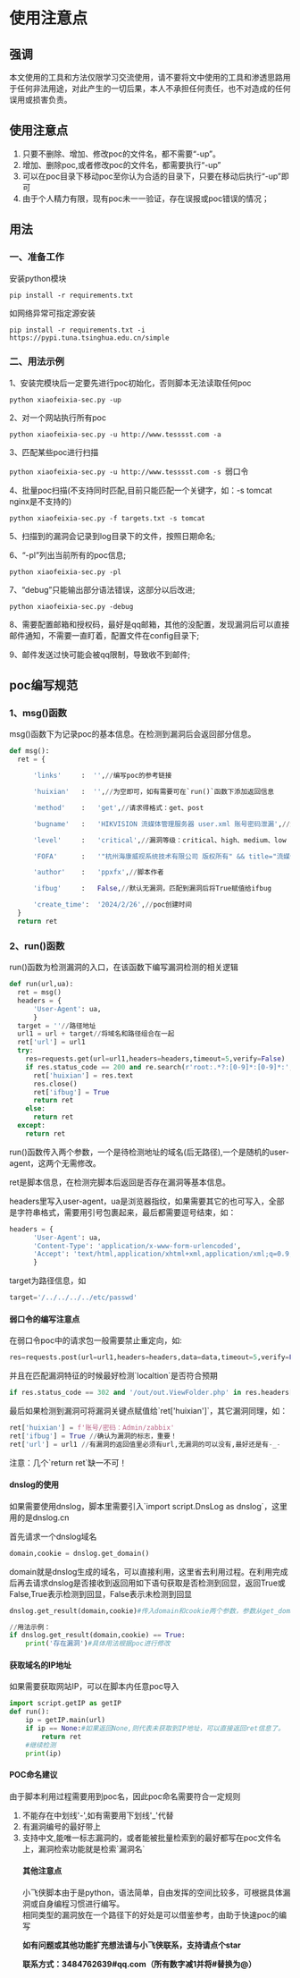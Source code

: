 <h1>使用注意点</h1>

<h2>强调</h2>

本文使用的工具和方法仅限学习交流使用，请不要将文中使用的工具和渗透思路用于任何非法用途，对此产生的一切后果，本人不承担任何责任，也不对造成的任何误用或损害负责。

<h2>使用注意点</h2>

<ol>

<li>只要不删除、增加、修改poc的文件名，都不需要“-up”。</li>

<li>增加、删除poc,或者修改poc的文件名，都需要执行“-up”</li>

<li>可以在poc目录下移动poc至你认为合适的目录下，只要在移动后执行“-up”即可</li>

<li>由于个人精力有限，现有poc未一一验证，存在误报或poc错误的情况；</li>

</ol>

<h2>用法</h2>

<h3>一、准备工作</h3>

安装python模块</br>

`pip install -r requirements.txt`</br>

如网络异常可指定源安装</br>

`pip install -r requirements.txt -i https://pypi.tuna.tsinghua.edu.cn/simple`</br>

<h3>二、用法示例</h3>

1、安装完模块后一定要先进行poc初始化，否则脚本无法读取任何poc

`python xiaofeixia-sec.py -up`

2、对一个网站执行所有poc

`python xiaofeixia-sec.py -u http://www.tesssst.com -a`</br>

3、匹配某些poc进行扫描

`python xiaofeixia-sec.py -u http://www.tesssst.com -s `弱口令</br>

4、批量poc扫描(不支持同时匹配,目前只能匹配一个关键字，如：-s tomcat nginx是不支持的)

`python xiaofeixia-sec.py -f targets.txt -s tomcat`</br>

5、扫描到的漏洞会记录到log目录下的文件，按照日期命名;</br>

6、“-pl”列出当前所有的poc信息;

`python xiaofeixia-sec.py -pl`</br>

7、“debug”只能输出部分语法错误，这部分以后改进;</br>

`python xiaofeixia-sec.py -debug`</br>

8、需要配置邮箱和授权码，最好是qq邮箱，其他的没配置，发现漏洞后可以直接邮件通知，不需要一直盯着，配置文件在config目录下;</br>

9、邮件发送过快可能会被qq限制，导致收不到邮件;</br>

<h2>poc编写规范</h2>

<h3>1、msg()函数</h3>

<p>msg()函数下为记录poc的基本信息。在检测到漏洞后会返回部分信息。</p>

```python
def msg():
  ret = {

      'links'     :  '',//编写poc的参考链接

      'huixian'   :  '',//为空即可，如有需要可在`run()`函数下添加返回信息

      'method'    :   'get',//请求得格式：get、post

      'bugname'   :   'HIKVISION 流媒体管理服务器 user.xml 账号密码泄漏',//漏洞名

      'level'     :   'critical',//漏洞等级：critical、high、medium、low

      'FOFA'      :   '"杭州海康威视系统技术有限公司 版权所有" && title="流媒体管理服务器"',//fofa查询语法

      'author'    :   'ppxfx',//脚本作者

      'ifbug'     :   False,//默认无漏洞，匹配到漏洞后将True赋值给ifbug

      'create_time':  '2024/2/26',//poc创建时间
  }
  return ret
```

<h3>2、run()函数</h3>

<p>run()函数为检测漏洞的入口，在该函数下编写漏洞检测的相关逻辑</p>

```python
def run(url,ua):
  ret = msg()
  headers = {
      'User-Agent': ua,
      }
  target = ''//路径地址
  url1 = url + target//将域名和路径组合在一起
  ret['url'] = url1
  try:
    res=requests.get(url=url1,headers=headers,timeout=5,verify=False)
    if res.status_code == 200 and re.search(r'root:.*?:[0-9]*:[0-9]*:',res.text,re.S):
      ret['huixian'] = res.text
      res.close()
      ret['ifbug'] = True
      return ret
    else:
      return ret
  except:
    return ret
```

<p>run()函数传入两个参数，一个是待检测地址的域名(后无路径),一个是随机的user-agent，这两个无需修改。</p>

<p>ret是脚本信息，在检测完脚本后返回是否存在漏洞等基本信息。</p>

<p>headers里写入user-agent，ua是浏览器指纹，如果需要其它的也可写入，全部是字符串格式，需要用引号包裹起来，最后都需要逗号结束，如：</p>

```python
headers = {
      'User-Agent': ua,
      'Content-Type': 'application/x-www-form-urlencoded',
      'Accept': 'text/html,application/xhtml+xml,application/xml;q=0.9,image/avif,image/webp,image/apng,*/*;q=0.8,application/signed-exchange;v=b3;q=0.9',
      }
```

<p>target为路径信息，如</p>

```python
target='/../../../../etc/passwd'
```

<h4>弱口令的编写注意点</h4>

<p>在弱口令poc中的请求包一般需要禁止重定向，如:</p>

```python
res=requests.post(url=url1,headers=headers,data=data,timeout=5,verify=False,allow_redirects=False)
```
<p>并且在匹配漏洞特征的时候最好检测`localtion`是否符合预期</p>

```python
if res.status_code == 302 and '/out/out.ViewFolder.php' in res.headers['location']
```
<p>最后如果检测到漏洞可将漏洞关键点赋值给`ret['huixian']`，其它漏洞同理，如：</p>

```python
ret['huixian'] = f'账号/密码：Admin/zabbix'
ret['ifbug'] = True //确认为漏洞的标志，重要！
ret['url'] = url1 //有漏洞的返回值里必须有url,无漏洞的可以没有,最好还是有-_-
```
<p>注意：几个`return ret`缺一不可！</p>

<h4>dnslog的使用</h4>
<p>如果需要使用dnslog，脚本里需要引入`import script.DnsLog as dnslog`，这里用的是dnslog.cn</p>
<p>首先请求一个dnslog域名</p>

```python
domain,cookie = dnslog.get_domain()
```
<p>domain就是dnslog生成的域名，可以直接利用，这里省去利用过程。在利用完成后再去请求dnslog是否接收到返回用如下语句获取是否检测到回显，返回True或False,True表示检测到回显，False表示未检测到回显</p>

```python
dnslog.get_result(domain,cookie)#传入domain和cookie两个参数，参数从get_domain()获取。
```

```python
//用法示例：
if dnslog.get_result(domain,cookie) == True:
    print('存在漏洞')#具体用法根据poc进行修改
```

<h4>获取域名的IP地址</h4>
<p>如果需要获取网站IP，可以在脚本内任意poc导入</p>

```python
import script.getIP as getIP
def run():
    ip = getIP.main(url)
    if ip == None:#如果返回None,则代表未获取到IP地址，可以直接返回ret信息了。
        return ret
    #继续检测
    print(ip)
```
<h4>POC命名建议</h4>
<p>由于脚本利用过程需要用到poc名，因此poc命名需要符合一定规则</p>
<ol>
  <li>不能存在中划线'-',如有需要用下划线'_'代替</li>
  <li>有漏洞编号的最好带上</li>
  <li>支持中文,能唯一标志漏洞的，或者能被批量检索到的最好都写在poc文件名上，漏洞检索功能就是检索`漏洞名`</li>
<h4>其他注意点</h4>
<p>小飞侠脚本由于是python，语法简单，自由发挥的空间比较多，可根据具体漏洞或自身编程习惯进行编写。</br>相同类型的漏洞放在一个路径下的好处是可以借鉴参考，由助于快速poc的编写</p>
<p><strong>如有问题或其他功能扩充想法请与小飞侠联系，支持请点个star</strong></p>
<p><strong>联系方式：3484762639#qq.com（所有数字减1并将#替换为@）</strong></p>